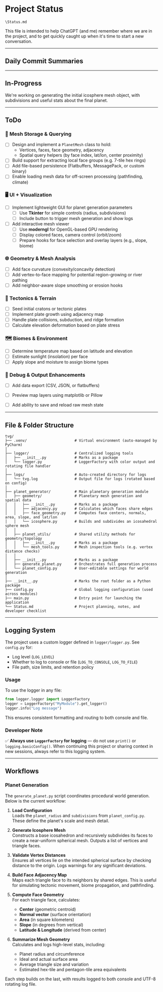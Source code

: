 # Project Status

`\Status.md`

This file is intended to help ChatGPT (and me) remember where we are in the project, and to get quickly caught up when it's time to start a new conversation.

---

## Daily Commit Summaries

---

## In-Progress

We're working on generating the initial icosphere mesh object, with subdivisions and useful stats about the final planet.

---

## ToDo

### 💾 Mesh Storage & Querying

- [ ] Design and implement a `PlanetMesh` class to hold:
  - Vertices, faces, face geometry, adjacency
  - Spatial query helpers (by face index, lat/lon, center proximity)
- [ ] Build support for extracting local face groups (e.g. 7-tile hex rings)
- [ ] Add file-based persistence (Flatbuffers, MessagePack, or custom binary)
- [ ] Enable loading mesh data for off-screen processing (pathfinding, climate)

### 🖥️ UI + Visualization

- [ ] Implement lightweight GUI for planet generation parameters
  - [ ] Use **Tkinter** for simple controls (radius, subdivisions)
  - [ ] Include button to trigger mesh generation and show logs

- [ ] Add interactive mesh viewer
  - [ ] Use **moderngl** for OpenGL-based GPU rendering
  - [ ] Display colored faces, camera control (orbit/zoom)
  - [ ] Prepare hooks for face selection and overlay layers (e.g., slope, biome)

### 🌐 Geometry & Mesh Analysis

- [ ] Add face curvature (convexity/concavity detection)
- [ ] Add vertex-to-face mapping for potential region-growing or river pathing
- [ ] Add neighbor-aware slope smoothing or erosion hooks

### 🌋 Tectonics & Terrain

- [ ] Seed initial cratons or tectonic plates
- [ ] Implement plate growth using adjacency map
- [ ] Handle plate collisions, subduction, and ridge formation
- [ ] Calculate elevation deformation based on plate stress

### 🗺️ Biomes & Environment

- [ ] Determine temperature map based on latitude and elevation
- [ ] Estimate sunlight (insolation) per face
- [ ] Apply slope and moisture to assign biome types

### 🧪 Debug & Output Enhancements

- [ ] Add data export (CSV, JSON, or flatbuffers)
- [ ] Preview map layers using matplotlib or Pillow
- [ ] Add ability to save and reload raw mesh state


---

## File & Folder Structure
```
tvg/
├── .venv/                      # Virtual environment (auto-managed by PyCharm)
│
├── logger/                     # Centralized logging tools
│   ├── __init__.py             # Marks as a package
│   └── logger.py               # LoggerFactory with color output and rotating file handler
│
├── logs/                       # Auto-created directory for logs
│   └── tvg.log                 # Output file for logs (rotated based on config)
│
├── planet_generator/           # Main planetary generation module
│   ├── geometry/               # Planetary mesh generation and spatial data
│   │   ├── __init__.py         # Marks as a package
│   │   ├── adjacency.py        # Calculates which faces share edges
│   │   ├── face_geometry.py    # Computes face centers, normals, area, slope, and lat/lon
│   │   └── icosphere.py        # Builds and subdivides an icosahedral sphere mesh
│   │
│   ├── planet_utils/           # Shared utility methods for geometry/topology
│   │   ├── __init__.py         # Marks as a package
│   │   └── mesh_tools.py       # Mesh inspection tools (e.g. vertex distance checks)
│   │
│   ├── __init__.py             # Marks as a package
│   ├── generate_planet.py      # Orchestrates full generation process
│   └── planet_config.py        # User-editable settings for world generation
│
├── __init__.py                 # Marks the root folder as a Python package
├── config.py                   # Global logging configuration (used across modules)
├── main.py                     # Entry point for launching the application
└── Status.md                   # Project planning, notes, and developer checklist
```

---

## Logging System

The project uses a custom logger defined in `logger/logger.py`.
See `config.py` for:
- Log level (`LOG_LEVEL`)
- Whether to log to console or file (`LOG_TO_CONSOLE`, `LOG_TO_FILE`)
- File path, size limits, and retention policy

### Usage
To use the logger in any file:
```python
from logger.logger import LoggerFactory
logger = LoggerFactory("MyModule").get_logger()
logger.info("Log message")
```
This ensures consistent formatting and routing to both console and file.

### Developer Note
✅ **Always use `LoggerFactory` for logging** — do not use `print()` or `logging.basicConfig()`.
When continuing this project or sharing context in new sessions, always refer to this logging system.

---

## Workflows

### Planet Generation

The `generate_planet.py` script coordinates procedural world generation. Below is the current workflow:

1. **Load Configuration**  
   Loads the `planet_radius` and `subdivisions` from `planet_config.py`. These define the planet's scale and mesh detail.

2. **Generate Icosphere Mesh**  
   Constructs a base icosahedron and recursively subdivides its faces to create a near-uniform spherical mesh. Outputs a list of vertices and triangle faces.

3. **Validate Vertex Distances**  
   Ensures all vertices lie on the intended spherical surface by checking distance to the origin. Logs warnings for any significant deviations.

4. **Build Face Adjacency Map**  
   Maps each triangle face to its neighbors by shared edges. This is useful for simulating tectonic movement, biome propagation, and pathfinding.

5. **Compute Face Geometry**  
   For each triangle face, calculates:
   - **Center** (geometric centroid)
   - **Normal vector** (surface orientation)
   - **Area** (in square kilometers)
   - **Slope** (in degrees from vertical)
   - **Latitude & Longitude** (derived from center)

6. **Summarize Mesh Geometry**  
   Calculates and logs high-level stats, including:
   - Planet radius and circumference
   - Ideal and actual surface area
   - Average triangle size and variation
   - Estimated hex-tile and pentagon-tile area equivalents

Each step builds on the last, with results logged to both console and UTF-8 rotating log file.
